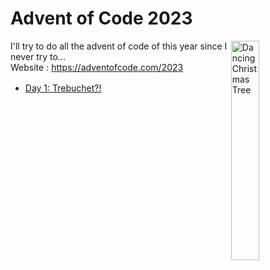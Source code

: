 # Advent of Code 2023

<img align="right" title="Dancing Christmas Tree" alt="Dancing Christmas Tree" src="https://i.giphy.com/media/aEJJiZ2BvyjWjBoK9C/giphy.gif" width="30%"/>

I'll try to do all the advent of code of this year since I never try to...  
Website : https://adventofcode.com/2023

- [Day 1: Trebuchet?!](https://github.com/Nyuwb/adventofcode_2023/tree/main/1) <img src="https://cdn.jsdelivr.net/gh/devicons/devicon/icons/javascript/javascript-original.svg" width="16px"/>

